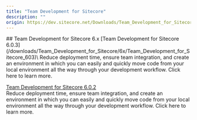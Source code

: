 ```yaml
---
title: "Team Development for Sitecore"
description: ""
origin: https://dev.sitecore.net/Downloads/Team_Development_for_Sitecore.aspx
---
```


<Card variant='outlineRaised' px={0} mb={8}>
<CardHeader>
## Team Development for Sitecore 6.x
</CardHeader>
<CardBody>
[Team Development for Sitecore 6.0.3](/downloads/Team_Development_for_Sitecore/6x/Team_Development_for_Sitecore_603)\
Reduce deployment time, ensure team integration, and create an environment in which you can easily and quickly move code from your local environment all the way through your development workflow. Click here to learn more.

[Team Development for Sitecore 6.0.2](/downloads/Team_Development_for_Sitecore/6x/Team_Development_for_Sitecore_602)\
Reduce deployment time, ensure team integration, and create an environment in which you can easily and quickly move code from your local environment all the way through your development workflow. Click here to learn more.


</CardBody>          
</Card>